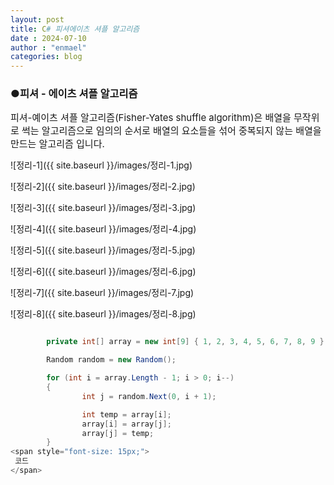 ```yaml
---
layout: post
title: C# 피셔에이츠 셔플 알고리즘
date : 2024-07-10
author : "enmael"
categories: blog
---
```

<h3>●피셔 - 에이츠 셔플 알고리즘 </h3>

<span style="font-size: 15px;">
 피셔-예이츠 셔플 알고리즘(Fisher-Yates shuffle algorithm)은 배열을 무작위로 썩는 알고리즘으로 임의의 순서로 배열의 요소들을 섞어 중복되지 않는 배열을 만드는 알고리즘 입니다.
</span>


![정리-1]({{ site.baseurl }}/images/정리-1.jpg)

![정리-2]({{ site.baseurl }}/images/정리-2.jpg)

![정리-3]({{ site.baseurl }}/images/정리-3.jpg)

![정리-4]({{ site.baseurl }}/images/정리-4.jpg)

![정리-5]({{ site.baseurl }}/images/정리-5.jpg)

![정리-6]({{ site.baseurl }}/images/정리-6.jpg)

![정리-7]({{ site.baseurl }}/images/정리-7.jpg)

![정리-8]({{ site.baseurl }}/images/정리-8.jpg)


```csharp

        private int[] array = new int[9] { 1, 2, 3, 4, 5, 6, 7, 8, 9 };

        Random random = new Random();

        for (int i = array.Length - 1; i > 0; i--)
        {
                int j = random.Next(0, i + 1);

                int temp = array[i];
                array[i] = array[j];
                array[j] = temp;
        }
<span style="font-size: 15px;">
 코드
</span>

```
